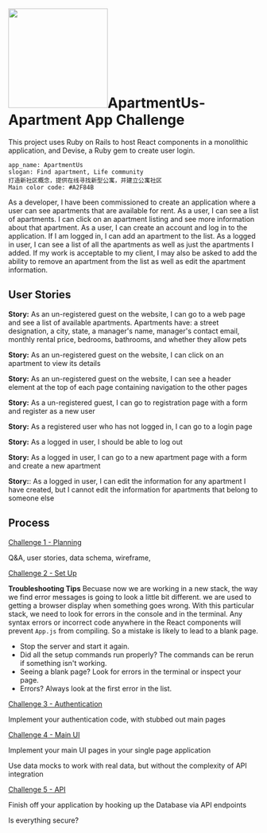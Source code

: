 # <img src="https://github.com/yanxu2021/ApartmentUs/blob/main/img/%23A2F84B.JPG" width="200" />ApartmentUs-Apartment App Challenge

This project uses Ruby on Rails to host React components in a monolithic application, and Devise, a Ruby gem to create user login.
```
app_name: ApartmentUs
slogan: Find apartment, Life community
打造新社区概念，提供在线寻找新型公寓，并建立公寓社区
Main color code: #A2F84B
```
As a developer, I have been commissioned to create an application where a user can see apartments that are available for rent. As a user, I can see a list of apartments. I can click on an apartment listing and see more information about that apartment. As a user, I can create an account and log in to the application. If I am logged in, I can add an apartment to the list. As a logged in user, I can see a list of all the apartments as well as just the apartments I added. If my work is acceptable to my client, I may also be asked to add the ability to remove an apartment from the list as well as edit the apartment information.

## User Stories
**Story:** As an un-registered guest on the website, I can go to a web page and see a list of available apartments. Apartments have: a street designation, a city, state, a manager's name, manager's contact email, monthly rental price, bedrooms, bathrooms, and whether they allow pets

**Story:** As an un-registered guest on the website, I can click on an apartment to view its details

**Story:** As an un-registered guest on the website, I can see a header element at the top of each page containing navigation to the other pages

**Story:** As a un-registered guest, I can go to registration page with a form and register as a new user

**Story:** As a registered user who has not logged in, I can go to a login page

**Story:** As a logged in user, I should be able to log out

**Story:** As a logged in user, I can go to a new apartment page with a form and create a new apartment

**Story:**: As a logged in user, I can edit the information for any apartment I have created, but I cannot edit the information for apartments that belong to someone else

## Process

[ Challenge 1 - Planning ](https://github.com/yanxu2021/ApartmentUs/blob/main/Challenge%201%20-%20Planning.md)

Q&A, user stories, data schema, wireframe, 

[ Challenge 2 - Set Up ](https://github.com/yanxu2021/ApartmentUs/blob/main/Challenge%202%20-%20Set%20Up.md)

**Troubleshooting Tips** Becuase now we are working in a new stack, the way we find error messages is going to look a little bit different. we are used to getting a browser display when something goes wrong. With this particular stack, we need to look for errors in the console and in the terminal. Any syntax errors or incorrect code anywhere in the React components will prevent `App.js` from compiling. So a mistake is likely to lead to a blank page.
- Stop the server and start it again.
- Did all the setup commands run properly? The commands can be rerun if something isn't working.
- Seeing a blank page? Look for errors in the terminal or inspect your page.
- Errors? Always look at the first error in the list.

[ Challenge 3 - Authentication ](https://github.com/yanxu2021/ApartmentUs/blob/main/Challenge%203%20-%20Authentication.md)

Implement your authentication code, with stubbed out main pages

[ Challenge 4 - Main UI ](https://github.com/yanxu2021/ApartmentUs/blob/main/Challenge%204%20-%20Main%20UI.md)

Implement your main UI pages in your single page application

Use data mocks to work with real data, but without the complexity of API integration

[ Challenge 5 - API ](https://github.com/yanxu2021/ApartmentUs/blob/main/Challenge%205%20-%20API.md)

Finish off your application by hooking up the Database via API endpoints

Is everything secure?
